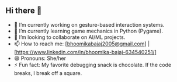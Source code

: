 ## Hi there 👋

- 🔭 I’m currently working on gesture-based interaction systems.
- 🌱 I’m currently learning game mechanics in Python (Pygame).
- 👯 I’m looking to collaborate on AI/ML projects.
- 📫 How to reach me: [bhoomikabajaj2005@gmail.com] | [https://www.linkedin.com/in/bhoomika-bajaj-634540251/]
- 😄 Pronouns: She/her
- ⚡ Fun fact: My favorite debugging snack is chocolate. If the code breaks, I break off a square.
